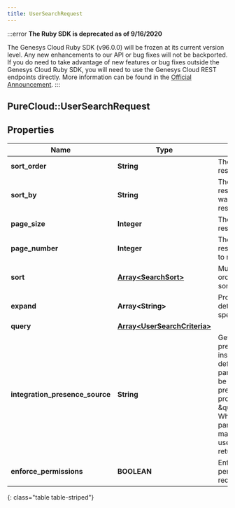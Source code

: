 ```yaml
---
title: UserSearchRequest
---
```


:::error
**The Ruby SDK is deprecated as of 9/16/2020**

The Genesys Cloud Ruby SDK (v96.0.0) will be frozen at its current version level. Any new enhancements to our API or bug fixes will not be backported. If you do need to take advantage of new features or bug fixes outside the Genesys Cloud Ruby SDK, you will need to use the Genesys Cloud REST endpoints directly. More information can be found in the [Official Announcement](https://developer.mypurecloud.com/forum/t/announcement-genesys-cloud-ruby-sdk-end-of-life/8850).
:::


## PureCloud::UserSearchRequest

## Properties

|Name | Type | Description | Notes|
|------------ | ------------- | ------------- | -------------|
| **sort_order** | **String** | The sort order for results | [optional] |
| **sort_by** | **String** | The field in the resource that you want to sort the results by | [optional] |
| **page_size** | **Integer** | The number of results per page | [optional] |
| **page_number** | **Integer** | The page of resources you want to retrieve | [optional] |
| **sort** | [**Array&lt;SearchSort&gt;**](SearchSort.html) | Multi-value sort order, list of multiple sort values | [optional] |
| **expand** | **Array&lt;String&gt;** | Provides more details about a specified resource | [optional] |
| **query** | [**Array&lt;UserSearchCriteria&gt;**](UserSearchCriteria.html) |  | [optional] |
| **integration_presence_source** | **String** | Gets an integration presence for users instead of their defaults. This parameter will only be used when presence is provided as an \&quot;expand\&quot;. When using this parameter the maximum number of users that can be returned is 10. | [optional] |
| **enforce_permissions** | **BOOLEAN** | Enforce view permission on request | [optional] |
{: class="table table-striped"}


